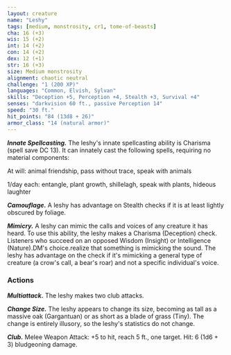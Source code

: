 ```yaml
---
layout: creature
name: "Leshy"
tags: [medium, monstrosity, cr1, tome-of-beasts]
cha: 16 (+3)
wis: 15 (+2)
int: 14 (+2)
con: 14 (+2)
dex: 12 (+1)
str: 16 (+3)
size: Medium monstrosity
alignment: chaotic neutral
challenge: "1 (200 XP)"
languages: "Common, Elvish, Sylvan"
skills: "Deception +5, Perception +4, Stealth +3, Survival +4"
senses: "darkvision 60 ft., passive Perception 14"
speed: "30 ft."
hit_points: "84 (13d8 + 26)"
armor_class: "14 (natural armor)"
---
```


***Innate Spellcasting.*** The leshy's innate spellcasting ability is Charisma (spell save DC 13). It can innately cast the following spells, requiring no material components:

At will: animal friendship, pass without trace, speak with animals

1/day each: entangle, plant growth, shillelagh, speak with plants, hideous laughter

***Camouflage.*** A leshy has advantage on Stealth checks if it is at least lightly obscured by foliage.

***Mimicry.*** A leshy can mimic the calls and voices of any creature it has heard. To use this ability, the leshy makes a Charisma (Deception) check. Listeners who succeed on an opposed Wisdom (Insight) or Intelligence (Nature).DM's choice.realize that something is mimicking the sound. The leshy has advantage on the check if it's mimicking a general type of creature (a crow's call, a bear's roar) and not a specific individual's voice.

### Actions

***Multiattack.*** The leshy makes two club attacks.

***Change Size.*** The leshy appears to change its size, becoming as tall as a massive oak (Gargantuan) or as short as a blade of grass (Tiny). The change is entirely illusory, so the leshy's statistics do not change.

***Club.*** Melee Weapon Attack: +5 to hit, reach 5 ft., one target. Hit: 6 (1d6 + 3) bludgeoning damage.

